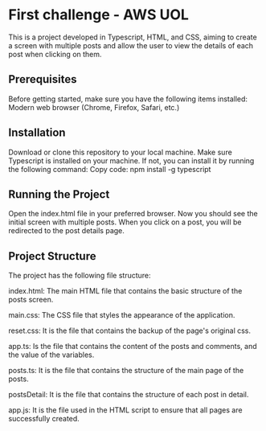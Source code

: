 # First challenge - AWS UOL

This is a project developed in Typescript, HTML, and CSS, aiming to create a screen with multiple posts and allow the user to view the details of each post when clicking on them.

## Prerequisites
Before getting started, make sure you have the following items installed: Modern web browser (Chrome, Firefox, Safari, etc.)

## Installation
Download or clone this repository to your local machine.
Make sure Typescript is installed on your machine. If not, you can install it by running the following command:
Copy code: npm install -g typescript

## Running the Project
Open the index.html file in your preferred browser. Now you should see the initial screen with multiple posts.
When you click on a post, you will be redirected to the post details page.

## Project Structure
The project has the following file structure:

index.html: The main HTML file that contains the basic structure of the posts screen.

main.css: The CSS file that styles the appearance of the application.

reset.css: It is the file that contains the backup of the page's original css.

app.ts: Is the file that contains the content of the posts and comments, and the value of the variables.

posts.ts: It is the file that contains the structure of the main page of the posts.

postsDetail: It is the file that contains the structure of each post in detail.

app.js: It is the file used in the HTML script to ensure that all pages are successfully created.
